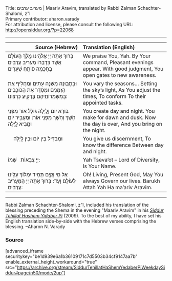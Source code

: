<html>
<head></head>
<body>
Title: מעריב ערבים | Maariv Aravim, translated by Rabbi Zalman Schachter-Shalomi, z"l<br />
Primary contributor: aharon.varady<br />
For attribution and license, please consult the following URL: <a href="http://opensiddur.org/?p=22068">http://opensiddur.org/?p=22068</a>
<p />
<hr />

<table style="margin-left: auto;margin-right: auto;" class="draggable">
<thead><tr><th id="x" style="text-align: right;">Source (Hebrew)</th><th style="text-align: left;">Translation (English)</th></tr></thead>
<tbody>
<tr><td style="vertical-align:top;" width="46%">
<div class="liturgy"><span lang="he">
בָּרוּךְ אַתָּה יְיָ אֱלֹהֵֽינוּ מֶֽלֶךְ הָעוֹלָם
אֲשֶׁר בִּדְבָרוֹ 
מַעֲרִיב עֲרָבִים׃
בְּחָכְמָה 
פּוֹתֵֽחַ שְׁעָרִים
</span></div></td>
 
<td style="vertical-align:top;" width="53%">
<div class="english">
We praise You, Yah.
By Your command,
Pleasant evenings appear.
With good judgment,
You open gates to new awareness.
</div></td></tr>


<tr><td style="vertical-align:top;" width="46%">
<div class="liturgy"><span lang="he">
וּבִתְבוּנָה מְשַׁנֶּה עִתִּים 
וּמַחֲלִיף 
אֶת הַזְּמַנִּים
וּמְסַדֵּר אֶת הַכּוֹכָבִים 
בְּמִשְׁמְרוֹתֵֽיהֶם בָּרָקִֽיעַ כְּרְצוֹנוֹ:
</span></div></td>
 
<td style="vertical-align:top;" width="53%">
<div class="english">
You vary the seasons…
Setting the sky’s light,
As You adjust the times,
To conform 
To their appointed tasks.
</div></td></tr>


<tr><td style="vertical-align:top;" width="46%">
<div class="liturgy"><span lang="he">
בּוֹרֵא יוֹם וָלָֽיְלָה 
גּוֹלֵל אוֹר מִפְּנֵי חֹֽשֶׁךְ וְחֹֽשֶׁךְ מִפְּנֵי אוֹר:
וּמַעֲבִיר יוֹם 
וּמֵֽבִיא לָֽיְלָה
</span></div></td>
 
<td style="vertical-align:top;" width="53%">
<div class="english">
You create day and night.
You make for dawn and dusk.
Now the day is over, 
And you bring on the night.
</div></td></tr>


<tr><td style="vertical-align:top;" width="46%">
<div class="liturgy"><span lang="he">
&nbsp;
&nbsp;
וּמַבְדִּיל בֵּין יוֹם וּבֵין לָֽיְלָה
</span></div></td>
 
<td style="vertical-align:top;" width="53%">
<div class="english">
You give us discernment,
To know the difference 
Between day and night.
</div></td></tr>


<tr><td style="vertical-align:top;" width="46%">
<div class="liturgy"><span lang="he">
יְיָ צְבָאוֹת 
&nbsp;
שְׁמוֹ:
</span></div></td>
 
<td style="vertical-align:top;" width="53%">
<div class="english">
Yah Tseva’ot – 
Lord of Diversity,
Is Your Name.
</div></td></tr>


<tr><td style="vertical-align:top;" width="46%">
<div class="liturgy"><span lang="he">
אֵל חַי וְקַיָּם 
תָּמִיד 
יִמְלוֹךְ עָלֵֽינוּ לְעוֹלָם וָעֶד:
בָּרוּךְ אַתָּה יְיָ
הַמַּעֲרִיב עֲרָבִים:
</span></div></td>
 
<td style="vertical-align:top;" width="53%">
<div class="english">
Oh! Living, Present God,
May You always 
Govern our lives.
Barukh Attah Yah
Ha ma’ariv Aravim.
</div></td></tr>
</tbody></table>

<hr />

Rabbi Zalman Schachter-Shalomi, z”l, included his translation of the blessing preceding the Shema in the evening "Maariv Aravim" in his <em><a href="https://opensiddur.org/siddurim/ha-ari/neo-hasidut/reb-zalmans-open-siddur-tehillat-hashem/">Siddur Tehillat Hashem Yidaber Pi</a></em> (2009). To the best of my ability, I have set his English translation side-by-side with the Hebrew verses comprising the blessing. –Aharon N. Varady

<h3>Source</h3>

[advanced_iframe securitykey="be1d939e6a1b36109171c7d5503b34cf9147aa7b" enable_external_height_workaround="true" src="https://archive.org/stream/SiddurTehillatHaShemYedaberPiWeekdaySiddur#page/n50/mode/2up"]
</body>
</html>